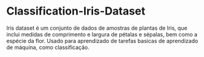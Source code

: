 # Classification-Iris-Dataset
Iris dataset é um conjunto de dados de amostras de plantas de Iris, que inclui medidas de comprimento e largura de pétalas e sépalas, bem como a espécie da flor. Usado para aprendizado de tarefas basicas de aprendizado de máquina, como classificação.
